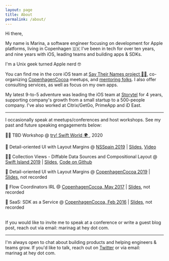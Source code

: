 ```yaml
---
layout: page
title: About
permalink: /about/
---
```


Hi there, 

My name is Marina, a software engineer focusing on development for Apple platforms, living in Copenhagen 🇩🇰 I've been in tech for over ten years, and nine years with iOS, leading teams and building apps & SDKs.

I'm a Unix geek turned Apple nerd 🤓

You can find me in the core iOS team at [Say Their Names project ✊🏿](saytheirnames.io), co-organizing [CopenhagenCocoa](https://www.meetup.com/CopenhagenCocoa/) meetups, and [mentoring folks](/mentorship/). I also offer consulting services, as well as focus on my own apps. 

My latest 9-to-5 adventure was leading the iOS team at [Storytel](https://storytel.com) for 4 years, supporting company's growth from a small startup to a 500-people company. 
I've also worked at Citrix/GetGo, PrimeApp and iD East.

<hr>

I occasionally speak at meetups/conferences and host workshops. See my past and future speaking engagements below:

👩‍💻 TBD Workshop @ [try! Swift World 🌍 ](), 2020 

🎤 Detail-oriented UI with Layout Margins @ [NSSpain 2019]() \| [Slides](), [Video]() 

👩‍💻 Collection Views - Diffable Data Sources and Compositional Layout @ [Swift Island 2019]() \| [Slides](), [Code on Github]()

🎤 Detail-oriented UI with Layout Margins @ [CopenhagenCocoa 2019]() \| [Slides](), not recorded

🎤 Flow Coordinators IRL @ [CopenhagenCocoa, May 2017]() \| [Slides](), not recorded

🎤 SaaS: SDK as a Service @ [CopenhagenCocoa, Feb 2016]() \| [Slides](), not recorded

<br>
If you would like to invite me to speak at a conference or write a guest blog post, reach out via email: <span style="white-space:nowrap;">marinag at hey dot com</span>.

<hr>

I'm always open to chat about building products and helping engineers & teams grow. If you'd like to talk, reach out on [Twitter]() or via email: <span style="white-space:nowrap;">marinag at hey dot com</span>.